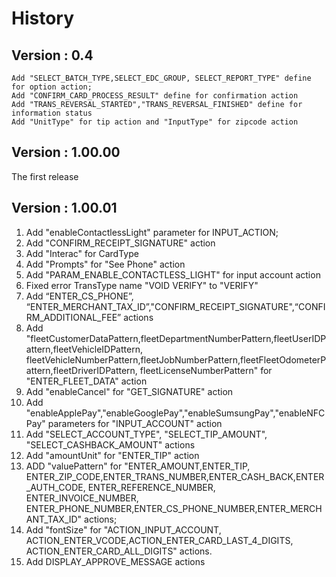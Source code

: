 # History
## Version :  0.4
    Add "SELECT_BATCH_TYPE,SELECT_EDC_GROUP, SELECT_REPORT_TYPE" define for option action;
    Add "CONFIRM_CARD_PROCESS_RESULT" define for confirmation action
    Add "TRANS_REVERSAL_STARTED","TRANS_REVERSAL_FINISHED" define for information status
    Add "UnitType" for tip action and "InputType" for zipcode action

## Version :  1.00.00
   The first release

## Version :  1.00.01
   1. Add "enableContactlessLight" parameter for INPUT_ACTION;
   2. Add "CONFIRM_RECEIPT_SIGNATURE" action
   3. Add "Interac" for CardType
   4. Add "Prompts" for "See Phone" action
   5. Add "PARAM_ENABLE_CONTACTLESS_LIGHT" for input account action
   6. Fixed error TransType name "VOID VERIFY" to "VERIFY"
   7. Add “ENTER_CS_PHONE”, “ENTER_MERCHANT_TAX_ID”,"CONFIRM_RECEIPT_SIGNATURE",“CONFIRM_ADDITIONAL_FEE” actions
   8. Add "fleetCustomerDataPattern,fleetDepartmentNumberPattern,fleetUserIDPattern,fleetVehicleIDPattern,
          fleetVehicleNumberPattern,fleetJobNumberPattern,fleetFleetOdometerPattern,fleetDriverIDPattern,
          fleetLicenseNumberPattern" for "ENTER_FLEET_DATA" action
   9. Add "enableCancel" for "GET_SIGNATURE" action
   10. Add "enableApplePay","enableGooglePay","enableSumsungPay","enableNFCPay" parameters for "INPUT_ACCOUNT" action
   11. Add "SELECT_ACCOUNT_TYPE", "SELECT_TIP_AMOUNT", "SELECT_CASHBACK_AMOUNT" actions
   12. Add "amountUnit" for "ENTER_TIP" action
   13. ADD "valuePattern" for "ENTER_AMOUNT,ENTER_TIP, ENTER_ZIP_CODE,ENTER_TRANS_NUMBER,ENTER_CASH_BACK,ENTER_AUTH_CODE,
        ENTER_REFERENCE_NUMBER, ENTER_INVOICE_NUMBER, ENTER_PHONE_NUMBER,ENTER_CS_PHONE_NUMBER,ENTER_MERCHANT_TAX_ID" actions;
   14. Add "fontSize" for "ACTION_INPUT_ACCOUNT, ACTION_ENTER_VCODE,ACTION_ENTER_CARD_LAST_4_DIGITS,
           ACTION_ENTER_CARD_ALL_DIGITS" actions.
   15. Add DISPLAY_APPROVE_MESSAGE actions

